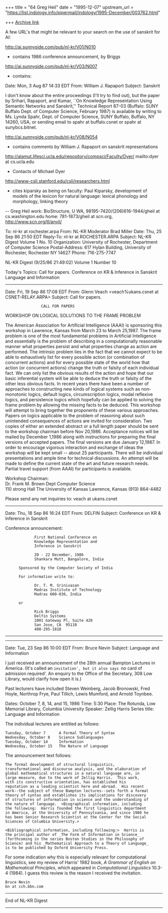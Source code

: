 +++
title = "64 Greg Heil"
date = "1995-12-07"
upstream_url = "https://list.indology.info/pipermail/indology/1995-December/003762.html"

+++
[Archive link](https://list.indology.info/pipermail/indology/1995-December/003762.html)

A few URL's that might be relevant to your search
on the use of sanskrit for AI:

http://ai.sunnyside.com/pub/nl-kr/V01/N010
-	contains 1986 conference announcement, by Briggs

http://ai.sunnyside.com/pub/nl-kr/V03/N007
-	contains:

Date: Mon, 3 Aug 87 14:33 EDT
From: William J. Rapaport <rapaport at cs.buffalo.edu>
Subject: Sanskrit

I don't know about the entire proceedings (I'll try
to find out), but
the paper by Srihari, Rapaport, and Kumar, ``On
Knowledge Representation
Using Semantic Networks and Sanskrit,'' Technical
Report 87-03 (Buffalo:
SUNY Buffalo Dept. of Computer Science, February
1987) is available by
writing to Ms. Lynda Spahr, Dept. of Computer
Science, SUNY Buffalo,
Buffalo, NY 14260, USA, or sending email to
spahr at buffalo.csnet or
spahr at sunybcs.bitnet.

http://ai.sunnyside.com/pub/nl-kr/V08/N054
-	contains comments by William J. Rapaport
	on sanskrit representations

http://alamut.lifesci.ucla.edu/repository/compsci/Faculty/Dyer/
mailto:dyer at cs.ucla.edu 
-	Contacts of Michael Dyer

http://www-csli.stanford.edu/csli/researchers.html
-	cites kiparsky as being on faculty:
Paul Kiparsky, development of models of the lexicon
for natural language: lexical phonology and
morphology, linking theory 


-- 
Greg Heil
work:	BioStructure, U WA,
98195-7420/(206)616-1944/gheil at cs.washington.edu
home:	781-1873/gheil at scn.org,
http://www.scn.org/tl/anvil/

To: nl-kr at rochester.arpa
From: NL-KR Moderator Brad Miller <nl-kr-request>
Date: Thu, 25 Sep 86 21:50 EDT
Reply-To: nl-kr at ROCHESTER.ARPA
Subject: NL-KR Digest Volume 1 No. 10
Organization: University of Rochester, Department of Computer Science
Postal-Address: 617 Hylan Building, University of Rochester, Rochester NY 14627
Phone: 716-275-7747


NL-KR Digest             (9/25/86 21:49:02)            Volume 1 Number 10

Today's Topics:
        Call for papers.
        Conference on KR & Inference in Sanskrit
        Language and Information

----------------------------------------------------------------------

Date: Fri, 19 Sep 86 17:08 EDT
From: Glenn Veach <veach%ukans.csnet at CSNET-RELAY.ARPA>
Subject:  Call for papers.

                    CALL FOR PAPERS
   WORKSHOP ON LOGICAL SOLUTIONS TO THE FRAME PROBLEM

   The American Association for Artificial Intelligence (AAAI) is
sponsoring this workshop in Lawrence, Kansas from March 23 to March 25,1987.
   The frame problem is one of the most fundamental problems in
Artificial Intelligence and essentially is the problem of describing in
a computationally reasonable manner what properties persist and what
properties change as action are performed.  The intrinsic problem lies in
the fact that we cannot expect to be able to exhaustively list for every
possible action (or combination of concurrent actions) and for every
possible state of the world how that action (or concurrent actions) change
the truth or falsity of each individual fact.  We can only list the obvious
results of the action and hope that our basic inferential system will be
able to deduce the truth or falsity of the other less obvious facts.
   In recent years there have been a number of approaches to constructing
new kinds of logical systems such as non-monotonic logics, default logics,
circumscription logics, modal reflexive logics, and persistence logics which
hopefully can be applied to solving the frame problem by allowing the missing
facts to be deduced.	This workshop will attempt to bring together the
proponents of these various approaches.
   Papers on logics applicable to the problem of reasoning about such
unintended consequences of actions are invited for consideration.  Two
copies of either an extended abstract or a full length paper should be
sent to the workshop chairman before Nov 20,1986.  Acceptance notices will
be mailed by December 1,1986 along with instructions for preparing the final
versions of accepted papers.  The final versions are due January 12,1987.
  In order to encourage vigorous interaction and exchange of ideas
the workshop will be kept small -- about 25 participants.  There will
be individual presentations and ample time for technical discussions.
An attempt will be made to define the current state of the art and future
research needs.
	Partial travel support (from  AAAI) for participants is available.

Workshop Chairman:                
      Dr. Frank M. Brown
      Dept Computer Science        
      110 strong Hall
      The University of Kansas
      Lawrence, Kansas
      (913) 864-4482

Please send any net inquiries to: veach at ukans.csnet

------------------------------

Date: Thu, 18 Sep 86 16:24 EDT
From: DELFIN <delfin at paxrv-nes.ARPA>
Subject: Conference on KR & Inference in Sanskrit


Conference announcement:

                 First National Conference on
                 Knowledge Representation and
                 Inference in Sanskrit

                 20 - 22 December, 1986
                 Shankara Mutt, Bangalore, India

          Sponsored by the Computer Society of India

          For information write to:

                 Dr. T. M. Srinivasan
                 Madras Institute of Technology
                 Madras 600-036, India

          or

                 Rick Briggs
                 Delfin Systems
                 2001 Gateway Pl, Suite 420
                 San Jose, CA  95110
                 408-295-1818
------

------------------------------

Date: Tue, 23 Sep 86 10:00 EDT
From: Bruce Nevin <bnevin at cch.bbn.com>
Subject: Language and Information


I just received an announcement of the 28th annual Bampton Lectures in
America.  (It's called an `invitation', but it also says `no card of
admission required'.  An enquiry to the Office of the Secretary, 308 Low
Library, would clarify how open it is.)

Past lecturers have included Steven Weinberg, Jacob Bronowski, Fred
Hoyle, Northrop Frye, Paul Tillich, Lewis Mumford, and Arnold Toynbee.

Dates:  October 7, 8, 14, and 15, 1986
Time:   5:30
Place:  The Rotunda, Low Memorial Library, Columbia University
Speaker: Zellig Harris
Series title:  Language and Information

The individual lectures are entitled as follows:

	Tuesday, October 7      A Formal Theory of Syntax
	Wednesday, October 8    Science Sublanguages
	Tuesday, October 14     Information
	Wednesday, October 15   The Nature of Language

The announcement text follows:

	The formal development of structural linguistics,
	transformational and discourse analysis, and the elaboration of
	global mathematical structures in a natural language are, in
	large measure, due to the work of Zellig Harris.  This work,
	with its constructive orientation, has established his
	reputation as a leading scientist here and abroad.  His recent
	work--the subject of these Bampton lectures--sets forth a formal
	theory of syntax and establishes its implications for discovery
	of structures of information in science and the understanding of
	the nature of language.  <Biographical information, including
	the following:  Harris founded the first linguistics department
	in America, at the University of Pennsylvania, and since 1980 he
	has been Senior Research Scientist at the Center for the Social
	Sciences of Columbia University.>

	<Bibliographical information, including following:>  Harris is
	the principal author of _The Form of Information in Science_
	(forthcoming in the series Boston Studies in the Philosophy of
	Science) and his _Mathematical Approach to a Theory of Language_
	is to be published by Oxford University Press.

For some indication why this is especially relevant for computational
linguistics, see my review of Harris' 1982 book, _A Grammar of English
on Mathematical Principles_, which appeared in _Computational
Linguistics_ 10.3-4 (1984).  I guess this review is the reason I
received the invitation.

	Bruce Nevin
	bn at cch.bbn.com


------------------------------

End of NL-KR Digest
*******************



